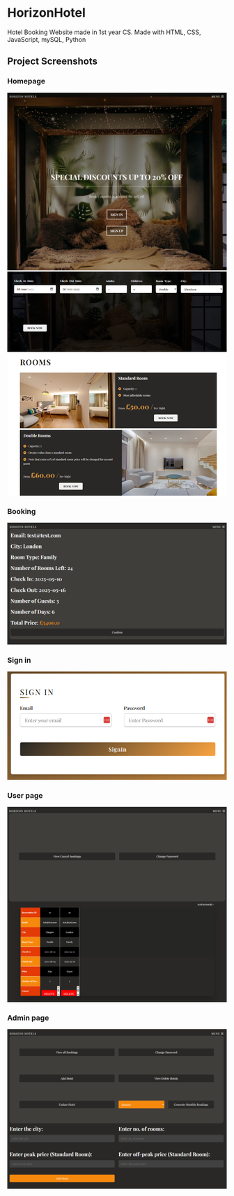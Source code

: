 # HorizonHotel
Hotel Booking Website made in 1st year CS.
Made with HTML, CSS, JavaScript, mySQL, Python

## Project Screenshots

### Homepage
![Homepage](images/homepage1.png)
![Homepage](images/homepage2.png)

### Booking
![Booking](images/bookingpage.png)

### Sign in
![Signin](images/signinpage.png)

### User page
![Userpage](images/userpage.png)

### Admin page
![Admin](images/adminpage.png)


